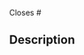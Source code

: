 <!-- **IMPORTANT**: Please do not create a Pull Request **without creating an issue first** so it can be discussed. -->
<!-- Indicate which issue is being closed with this pull request. -->
Closes #

## Description

<!--
Explain the changes proposed in the pull request as well as
the problem that these changes solve

Please add any information relevant on context that could help the review.
- screenshots
- videos
- test plan
- commands
-->

<!-- **All github checks must pass** before the PR can be reviewed. -->
